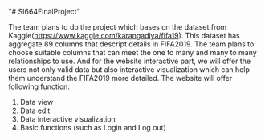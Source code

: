 "# SI664FinalProject" 

The team plans to do the project which bases on the dataset from
Kaggle(https://www.kaggle.com/karangadiya/fifa19). This dataset has aggregate 89
columns that descript details in FIFA2019. The team plans to choose suitable
columns that can meet the one to many and many to many relationships to use.
And for the website interactive part, we will offer the users not only valid data but
also interactive visualization which can help them understand the FIFA2019 more
detailed.
The website will offer following function:
1. Data view
2. Data edit
3. Data interactive visualization
4. Basic functions (such as Login and Log out)
